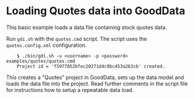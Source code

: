 # Loading Quotes data into GoodData

This basic example loads a data file containing stock quotes data.

Run `gdi.sh` with the `quotes.cmd` script. The script uses the `quotes.config.xml` configuration.

        $ ./bin/gdi.sh -u <username> -p <password> examples/quotes/quotes.cmd
        Project id = 'f5977852bfec20271d4c9bc453a263cb' created.

This creates a "Quotes" project in GoodData, sets up the data model and loads the data file into the project. Read further comments in the script file for instructions how to setup a repeatable data load.